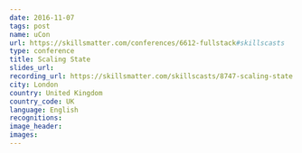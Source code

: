 ```yaml
---
date: 2016-11-07
tags: post
name: uCon
url: https://skillsmatter.com/conferences/6612-fullstack#skillscasts
type: conference
title: Scaling State 
slides_url:
recording_url: https://skillsmatter.com/skillscasts/8747-scaling-state
city: London
country: United Kingdom
country_code: UK
language: English
recognitions:
image_header:
images:
---
```

